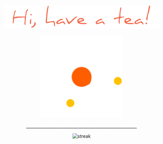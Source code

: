 ###                                                   

<h2 align="center">
  <img src="chao.png" />
</h2>

<p align="center">
  <img src="loading.gif" />
</p>
<p align = "center">
  ______________________________________________________
</p>

<p align="center" href="streak">
  <img src="https://streak-stats.demolab.com/?user=tranghane&theme=gruvbox_duo&hide_border=true" alt="streak"/>
</p>

